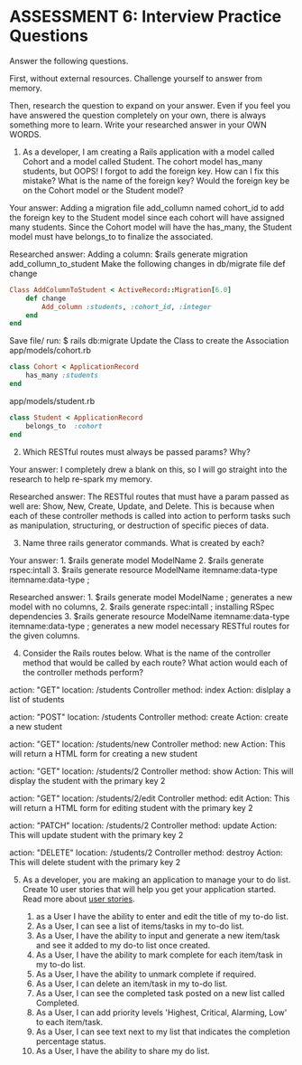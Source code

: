 # ASSESSMENT 6: Interview Practice Questions

Answer the following questions.

First, without external resources. Challenge yourself to answer from memory.

Then, research the question to expand on your answer. Even if you feel you have answered the question completely on your own, there is always something more to learn. Write your researched answer in your OWN WORDS.

1. As a developer, I am creating a Rails application with a model called Cohort and a model called Student. The cohort model has_many students, but OOPS! I forgot to add the foreign key. How can I fix this mistake? What is the name of the foreign key? Would the foreign key be on the Cohort model or the Student model?

Your answer: Adding a migration file add_collumn named cohort_id to add the foreign key to the Student model since each cohort will have assigned many students. Since the Cohort model will have the has_many, the Student model must have belongs_to to finalize the associated.  

Researched answer: 
Adding a column: $rails generate migration add_collumn_to_student
Make the following changes in db/migrate file def change

```rb 
Class AddColumnToStudent < ActiveRecord::Migration[6.0]
	def change
		Add_column :students, :cohort_id, :integer 
	end
end
```
Save file/ run: $ rails db:migrate
Update the Class to create the Association
app/models/cohort.rb
```rb
class Cohort < ApplicationRecord
	has_many :students
end
```
app/models/student.rb
```rb
class Student < ApplicationRecord
	belongs_to  :cohort
end
```

2. Which RESTful routes must always be passed params? Why?

Your answer: I completely drew a blank on this, so I will go straight into the research to help re-spark my memory. 

Researched answer:  The RESTful routes that must have a param passed as well are: Show, New, Create, Update, and Delete. This is because when each of these controller methods is called into action to perform tasks such as manipulation, structuring, or destruction of specific pieces of data.


3. Name three rails generator commands. What is created by each?

Your answer: 1. $rails generate model ModelName  2. $rails generate rspec:intall 3. $rails generate resource ModelName itemname:data-type itemname:data-type ; 

Researched answer:
    1. $rails generate model ModelName ; generates a new model with no columns, 
    2. $rails generate rspec:intall ; installing RSpec dependencies 
    3. $rails generate resource ModelName itemname:data-type itemname:data-type ; generates a new model necessary RESTful routes for the given columns. 

4. Consider the Rails routes below. What is the name of the controller method that would be called by each route? What action would each of the controller methods perform?

action: "GET" location: /students
    Controller method: index
    Action: dislplay a list of students

action: "POST" location: /students
    Controller method: create
    Action: create a new student

action: "GET" location: /students/new
    Controller method: new
    Action: This will return a HTML form for creating a new student

action: "GET" location: /students/2
    Controller method: show
    Action: This will display the student with the primary key 2
    
action: "GET" location: /students/2/edit
    Controller method: edit
    Action: This will return a HTML form for editing student with the primary key 2

action: "PATCH" location: /students/2
    Controller method: update
    Action: This will update student with the primary key 2

action: "DELETE" location: /students/2
    Controller method: destroy
    Action: This will delete student with the primary key 2

5. As a developer, you are making an application to manage your to do list. Create 10 user stories that will help you get your application started. Read more about [user stories](https://www.atlassian.com/agile/project-management/user-stories).

    1. as a User I have the ability to enter and edit the title of my to-do list.
    2. As a User, I can see a list of items/tasks in my to-do list.
    3. As a User, I have the ability to input and generate a new item/task and see it added to my do-to list once created.
    4. As a User, I have the ability to mark complete for each item/task in my to-do list.
    5. As a User, I have the ability to unmark complete if required.
    6. As a User, I can delete an item/task in my to-do list.
    7. As a User, I can see the completed task posted on a new list called Completed.
    8. As a User, I can add priority levels 'Highest, Critical, Alarming, Low' to each item/task.
    9. As a User, I can see text next to my list that indicates the completion percentage status.
    10. As a User, I have the ability to share my do list.

     
